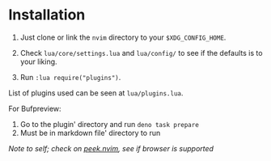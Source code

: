 # Installation

1. Just clone or link the `nvim` directory to your `$XDG_CONFIG_HOME`.

2. Check `lua/core/settings.lua` and `lua/config/` to see if the defaults is to your liking.

3. Run `:lua require("plugins")`.

List of plugins used can be seen at `lua/plugins.lua`.

For Bufpreview:

1. Go to the plugin' directory and run `deno task prepare`
2. Must be in markdown file' directory to run

_Note to self; check on [peek.nvim](https://github.com/toppair/peek.nvim), see if browser is supported_
